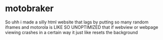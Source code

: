 # motobraker
So uhh i made a silly html website that lags by putting so many random iframes and motorola is LIKE SO UNOPTIMIZED that if webview or webpage viewing crashes in a certain way it just like resets the background

